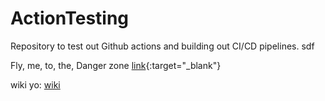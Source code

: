 # ActionTesting
Repository to test out Github actions and building out CI/CD pipelines. sdf

Fly, me, to, the, Danger zone
[link](www.google.com){:target="_blank"}


wiki yo: [wiki](https://github.com/Richard-Gist/actions-testing/wiki)
